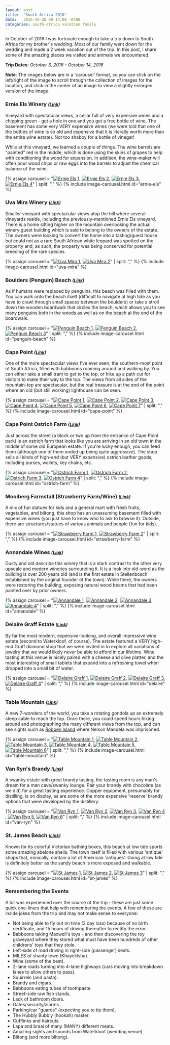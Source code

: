 ```yaml
---
layout: post
title:  "South Africa 2016"
date:   2016-10-20 08:14:08 -0400
categories: south-africa vacation family
---
```

In October of 2016 I was fortunate enough to take a trip down to South Africa for my brother's
wedding. Most of our family went down for the wedding and made a 2 week vacation out of the
trip. In this post, I share some of the amazing places we visited and animals we encountered.

**Trip Dates**: *October 3, 2016 - October 14, 2016*

**Note**: The images below are in a 'carousel' format, so you can click on the left/right of the
image to scroll through the collection of images for the location, and click in the center of an
image to view a slightly enlarged version of the image.

### Ernie Els Winery ***<small>([Link](http://www.ernieelswines.com/))</small>***

Vineyard with spectacular views, a cellar full of very expensive wines and a chipping green - get
a hole in one and you get a free bottle of wine. The basement has some very VERY expensive wines
(we were told that one of the bottles of wine is so old and expensive that it is literally worth
more than the entire wine estate). Not too shabby for a bottle of vinegar!

While at this vineyard, we learned a couple of things. The wine barrels are "painted" red in the
middle, which is done using the skins of grapes to help with conditioning the wood for expansion.
In addition, the wine-maker will often pour wood chips or raw eggs into the barrels to adjust the
chemical balance of the wine.

{% assign carousel = "[![Ernie Els 1][1]][1],
                      [![Ernie Els 2][2]][2],
                      [![Ernie Els 3][3]][3],
                      [![Ernie Els 4][4]][4]" | split: "," %}
{% include image-carousel.html id="ernie-els" %}

### Uva Mira Winery ***<small>([Link](http://uvamira.com/))</small>***

Smaller vineyard with spectacular views atop the hill where several vineyards reside, including
the previously-mentioned Ernie Els vineyard. There is a home sitting higher on the mountain
overlooking the actual winery guest building which is said to belong to the owners of the estate.
The owners were looking to convert the home into a tasting/guest house but could not as a rare
South African white leopard was spotted on the property and, as such, the property was being
conserved for potential breeding of the rare species.

{% assign carousel = "[![Uva Mira 1][5]][5],
                      [![Uva Mira 2][6]][6]" | split: "," %}
{% include image-carousel.html id="uva-mira" %}

### Boulders (Penguin) Beach ***<small>([Link](http://www.southafrica.net/za/en/articles/entry/article-southafrica.net-boulders-beach-penguins))</small>***

As if humans were replaced by penguins, this beach was filled with them. You can walk onto the
beach itself (difficult to navigate at high tide as you have to crawl through small spaces between
the boulders) or take a stroll down the wooden boardwalk that circles the beach, which allows
you to see many penguins both in the woods as well as on the beach at the end of the boardwalk.

{% assign carousel = "[![Penguin Beach 1][7]][7],
                      [![Penguin Beach 2][8]][8],
                      [![Penguin Beach 3][9]][9]" | split: "," %}
{% include image-carousel.html id="penguin-beach" %}

### Cape Point ***<small>([Link](http://capepoint.co.za/))</small>***

One of the more spectacular views I've ever seen, the southern-most point of South Africa, filled
with babboons roaming around and walking by. You can either take a small tram to get to the top,
or hike up a path cut for visitors to make their way to the top. The views from all sides of the
mountain-top are spectacular, but the real treasure is at the end of the point where an old (but
still working) lighthouse can be seen.

{% assign carousel = "[![Cape Point 1][10]][10],
                      [![Cape Point 2][11]][11],
                      [![Cape Point 3][12]][12],
                      [![Cape Point 4][13]][13],
                      [![Cape Point 5][14]][14],
                      [![Cape Point 6][15]][15],
                      [![Cape Point 7][16]][16]" | split: "," %}
{% include image-carousel.html id="cape-point" %}

### Cape Point Ostrich Farm ***<small>([Link](http://capepointostrichfarm.com/))</small>***

Just across the street (a block or two up from the entrance of Cape Point park) is an ostrich farm
that looks like you are arriving in an old town in the middle of some old European estate. If
you're lucky enough, you can feed them (although one of them ended up being quite aggressive). The
shop sells all kinds of high-end (but VERY expensive) ostrich leather goods, including purses,
wallets, key chains, etc.

{% assign carousel = "[![Ostrich Farm 1][17]][17],
                      [![Ostrich Farm 2][18]][18],
                      [![Ostrich Farm 3][19]][19],
                      [![Ostrich Farm 4][20]][20]" | split: "," %}
{% include image-carousel.html id="ostrich-farm" %}

### Mooiberg Farmstall (Strawberry Farm/Wine) ***<small>([Link](http://www.roomsforafrica.com/attraction.do?id=213))</small>***

A mix of fun statues for kids and a general mart with fresh fruits, vegetables, and biltong, this shop
has an unassuming basement filled with expensive wines (you just have to know who to ask to browse it).
Outside, there are structures/statues of various animals and people (fun for kids).

{% assign carousel = "[![Strawberry Farm 1][21]][21],
                      [![Strawberry Farm 2][22]][22]" | split: "," %}
{% include image-carousel.html id="strawberry-farm" %}

### Annandale Wines ***<small>([Link](http://www.annandale.co.za/framework/index.asp))</small>***

Dusty and old describe this winery that is a stark contrast to the other very upscale and modern
wineries surrounding it. It is a look into old-word as the building is over 200 years old (and
is the first estate in Stellenbosch established by the original founder of the town). While
there, the owners were restoring the building, exposing natural wood beams that had been painted
over by prior owners.

{% assign carousel = "[![Annandale 1][23]][23],
                      [![Annandale 2][24]][24],
                      [![Annandale 3][25]][25],
                      [![Annandale 4][26]][26]" | split: "," %}
{% include image-carousel.html id="annandale" %}

### Delaire Graff Estate ***<small>([Link](http://www.delaire.co.za/))</small>***

By far the most modern, expensive-looking, and overall impressive wine estate (second to Waterkloof,
of course). The estate featured a VERY high-end Graff diamond shop that we were invited in to
explore all variations of jewelry that we would likely never be able to afford in our lifetime. Wine
tasting at this venue is nicely paired with a cheese and olive platter, and the most interesting of
small tablets that expand into a refreshing towel when dropped into a small bit of water.

{% assign carousel = "[![Delaire Graff 1][27]][27],
                      [![Delaire Graff 2][28]][28],
                      [![Delaire Graff 3][29]][29],
                      [![Delaire Graff 4][30]][30]" | split: "," %}
{% include image-carousel.html id="delaire" %}

### Table Mountain ***<small>([Link](http://www.tablemountain.net/))</small>***

A new 7-wonders of the world, you take a rotating gondola up an extremely steep cable to reach the
top. Once there, you could spend hours hiking around and photographing the many different views
from the top, and can see sights such as [Robben Island](http://www.robben-island.org.za/) where
Nelson Mandela was imprisoned.

{% assign carousel = "[![Table Mountain 1][31]][31],
                      [![Table Mountain 2][32]][32],
                      [![Table Mountain 3][33]][33],
                      [![Table Mountain 4][34]][34],
                      [![Table Mountain 5][35]][35],
                      [![Table Mountain 6][36]][36]" | split: "," %}
{% include image-carousel.html id="table-mountain" %}

### Van Ryn's Brandy ***<small>([Link](http://www.vanryns.co.za/home.php))</small>***

A swanky estate with great brandy tasting, the tasting room is any man's dream for a man
cave/swanky lounge. Pair your brandy with chocolate (as we did) for a great tasting experience.
Copper equipment, presumably for distilling, is on display, as are some of the more expensive
'reserve' brandy options that were developed by the distillery.

{% assign carousel = "[![Van Ryn 1][37]][37],
                      [![Van Ryn 2][38]][38],
                      [![Van Ryn 3][39]][39],
                      [![Van Ryn 4][40]][40],
                      [![Van Ryn 5][41]][41],
                      [![Van Ryn 6][42]][42]" | split: "," %}
{% include image-carousel.html id="van-ryn" %}

### St. James Beach ***<small>([Link](https://en.wikipedia.org/wiki/St_James,_Cape_Town))</small>***

Known for its colorful Victorian bathing boxes, this beach at low tide sports some amazing abelone
shells. The town itself is filled with various 'antique' shops that, ironically, contain a lot of
American 'antiques'. Going at low tide is definitely better as the sandy beach is more exposed and
walkable.

{% assign carousel = "[![St James 1][43]][43],
                      [![St James 2][44]][44],
                      [![St James 3][45]][45]" | split: "," %}
{% include image-carousel.html id="st-james" %}

### Remembering the Events

A lot was experienced over the course of the trip - these are just some quick one-liners that help
with remembering the events. A few of these are inside jokes from the trip and may not make sense
to everyone:

* Not being able to fly out on time (2 day loss) because of no birth certificate, and 15 hours of driving
thereafter to rectify the error.
* Babboons taking Maxwell's toys - and then discovering the toy graveyard where they stored what must have
been hundreds of other childrens' toys that they stole.
* Left-side of road driving in right-side (passenger) seats.
* MILES of shanty town (Khayelitsha).
* Wine (some of the best).
* 2-lane roads turning into 4-lane highways (cars moving into breakdown lanes to allow others to pass).
* Squirrels (and pasta).
* Brandy and cigars.
* Babboons eating tubes of toothpaste.
* Street-side raw fish stands.
* Lack of bathroom doors.
* Gates/security/alarms.
* Parking/car "guards" (expecting you to tip them).
* The Hubbly Bubbly (hookah) master.
* Cufflinks and haircuts.
* Lapa and braai of many (MANY) different meats.
* Amazing sights and sounds from Waterkloof (wedding venue).
* Biltong (and more biltong).

[1]: /assets/images/2016-10-20-south-africa-2016-ernie-els-1.jpg
[2]: /assets/images/2016-10-20-south-africa-2016-ernie-els-2.jpg
[3]: /assets/images/2016-10-20-south-africa-2016-ernie-els-3.jpg
[4]: /assets/images/2016-10-20-south-africa-2016-ernie-els-4.jpg
[5]: /assets/images/2016-10-20-south-africa-2016-uva-mira-1.jpg
[6]: /assets/images/2016-10-20-south-africa-2016-uva-mira-2.jpg
[7]: /assets/images/2016-10-20-south-africa-2016-penguin-beach-1.jpg
[8]: /assets/images/2016-10-20-south-africa-2016-penguin-beach-2.jpg
[9]: /assets/images/2016-10-20-south-africa-2016-penguin-beach-3.jpg
[10]: /assets/images/2016-10-20-south-africa-2016-cape-point-1.jpg
[11]: /assets/images/2016-10-20-south-africa-2016-cape-point-2.jpg
[12]: /assets/images/2016-10-20-south-africa-2016-cape-point-3.jpg
[13]: /assets/images/2016-10-20-south-africa-2016-cape-point-4.jpg
[14]: /assets/images/2016-10-20-south-africa-2016-cape-point-5.jpg
[15]: /assets/images/2016-10-20-south-africa-2016-cape-point-6.jpg
[16]: /assets/images/2016-10-20-south-africa-2016-cape-point-7.jpg
[17]: /assets/images/2016-10-20-south-africa-2016-ostrich-farm-1.jpg
[18]: /assets/images/2016-10-20-south-africa-2016-ostrich-farm-2.jpg
[19]: /assets/images/2016-10-20-south-africa-2016-ostrich-farm-3.jpg
[20]: /assets/images/2016-10-20-south-africa-2016-ostrich-farm-4.jpg
[21]: /assets/images/2016-10-20-south-africa-2016-strawberry-farm-1.jpg
[22]: /assets/images/2016-10-20-south-africa-2016-strawberry-farm-2.jpg
[23]: /assets/images/2016-10-20-south-africa-2016-annandale-1.jpg
[24]: /assets/images/2016-10-20-south-africa-2016-annandale-2.jpg
[25]: /assets/images/2016-10-20-south-africa-2016-annandale-3.jpg
[26]: /assets/images/2016-10-20-south-africa-2016-annandale-4.jpg
[27]: /assets/images/2016-10-20-south-africa-2016-delaire-1.jpg
[28]: /assets/images/2016-10-20-south-africa-2016-delaire-2.jpg
[29]: /assets/images/2016-10-20-south-africa-2016-delaire-3.jpg
[30]: /assets/images/2016-10-20-south-africa-2016-delaire-4.jpg
[31]: /assets/images/2016-10-20-south-africa-2016-table-mountain-1.jpg
[32]: /assets/images/2016-10-20-south-africa-2016-table-mountain-2.jpg
[33]: /assets/images/2016-10-20-south-africa-2016-table-mountain-3.jpg
[34]: /assets/images/2016-10-20-south-africa-2016-table-mountain-4.jpg
[35]: /assets/images/2016-10-20-south-africa-2016-table-mountain-5.jpg
[36]: /assets/images/2016-10-20-south-africa-2016-table-mountain-6.jpg
[37]: /assets/images/2016-10-20-south-africa-2016-van-ryn-1.jpg
[38]: /assets/images/2016-10-20-south-africa-2016-van-ryn-2.jpg
[39]: /assets/images/2016-10-20-south-africa-2016-van-ryn-3.jpg
[40]: /assets/images/2016-10-20-south-africa-2016-van-ryn-4.jpg
[41]: /assets/images/2016-10-20-south-africa-2016-van-ryn-5.jpg
[42]: /assets/images/2016-10-20-south-africa-2016-van-ryn-6.jpg
[43]: /assets/images/2016-10-20-south-africa-2016-st-james-1.jpg
[44]: /assets/images/2016-10-20-south-africa-2016-st-james-2.jpg
[45]: /assets/images/2016-10-20-south-africa-2016-st-james-3.jpg
